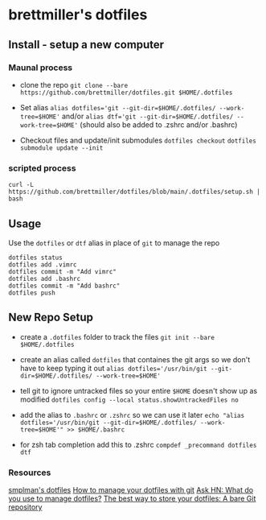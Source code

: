 # brettmiller's dotfiles

## Install - setup a new computer
### Maunal process
- clone the repo
`git clone --bare https://github.com/brettmiller/dotfiles.git $HOME/.dotfiles`

- Set alias
`alias dotfiles='git --git-dir=$HOME/.dotfiles/ --work-tree=$HOME'`
and/or
`alias dtf='git --git-dir=$HOME/.dotfiles/ --work-tree=$HOME'`
    (should also be added to .zshrc and/or .bashrc)

- Checkout files and update/init submodules
`dotfiles checkout`
`dotfiles submodule update --init`

### scripted process
`curl -L https://github.com/brettmiller/dotfiles/blob/main/.dotfiles/setup.sh | bash`


## Usage
Use the `dotfiles` or `dtf` alias in place of `git` to manage the repo
```
dotfiles status
dotfiles add .vimrc
dotfiles commit -m "Add vimrc"
dotfiles add .bashrc
dotfiles commit -m "Add bashrc"
dotfiles push
```

## New Repo Setup

- create a `.dotfiles` folder to track the files
`git init --bare $HOME/.dotfiles`

- create an alias called `dotfiles` that containes the git args so we don't have to keep typing it out
`alias dotfiles='/usr/bin/git --git-dir=$HOME/.dotfiles/ --work-tree=$HOME'`

- tell git to ignore untracked files so your entire `$HOME` doesn't show up as modified
`dotfiles config --local status.showUntrackedFiles no`

- add the alias to `.bashrc` or `.zshrc` so we can use it later
`echo "alias dotfiles='/usr/bin/git --git-dir=$HOME/.dotfiles/ --work-tree=$HOME'" >> $HOME/.bashrc`

- for zsh tab completion add this to .zshrc
```compdef _precommand dotfiles dtf```

### Resources
[smplman's dotfiles](https://raw.githubusercontent.com/smp4488/dotfiles/master/README.md)
[How to manage your dotfiles with git](https://medium.com/@antelolive/how-to-manage-your-dotfiles-with-git-f7aeed8adf8b)
[Ask HN: What do you use to manage dotfiles?](https://news.ycombinator.com/item?id=11070797)
[The best way to store your dotfiles: A bare Git repository](https://www.atlassian.com/git/tutorials/dotfiles)
